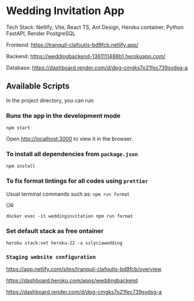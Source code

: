 # Wedding Invitation App

Tech Stack: Netlify, Vite, React TS, Ant Design, Heroku container, Python FastAPI, Render PostgreSQL

Frontend: https://tranquil-clafoutis-bd9fcb.netlify.app/

Backend: https://weddingbackend-1361111488b1.herokuapp.com/

Database: https://dashboard.render.com/d/dpg-cmgks7o21fec739svdsg-a

## Available Scripts

In the project directory, you can run:

### Runs the app in the development mode

```npm start```

Open [http://localhost:3000](http://localhost:3000) to view it in the browser.

### To install all dependencies from `package.json`
```npm install```

### To fix format lintings for all codes using `prettier`
Usual terminal commands such as:
```npm run format``` 

OR

```docker exec -it weddinginvitation npm run format```

### Set default stack as free ontainer
```heroku stack:set heroku-22 -a szlyciawedding```

### `Staging website configuration`
https://app.netlify.com/sites/tranquil-clafoutis-bd9fcb/overview

https://dashboard.heroku.com/apps/weddingbackend

https://dashboard.render.com/d/dpg-cmgks7o21fec739svdsg-a